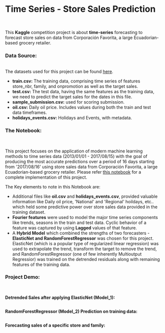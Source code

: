# <b>Time Series - Store Sales Prediction</b>
<br>

This <b>Kaggle</b> competition project is about <b>time-series</b> forecasting to forecast store sales on data from Corporación Favorita, a large Ecuadorian-based grocery retailer.


### <b>Data Source:</b>
<br>
The datasets used for this project can be found <a href="https://www.kaggle.com/competitions/store-sales-time-series-forecasting/data">here</a>.
<br>
<ul>
  <li><b>train.csv:</b> The training data, comprising time series of features store_nbr, family, and onpromotion as well as the target sales.</li>
  <li><b>test.csv:</b> The test data, having the same features as the training data, we need to predict the target sales for the dates in this file.</li>
  <li><b>sample_submission.csv:</b> used for scoring submission.</li>
  <li><b>oil.csv:</b> Daily oil price. Includes values during both the train and test data timeframes.</li>
  <li><b>holidays_events.csv:</b> Holidays and Events, with metadata.</li>
 </ul>
 

### <b>The Notebook:</b>
<br>

This project focuses on the application of modern machine learning methods to time series data (2013/01/01 - 2017/08/15) with the goal of producing the most accurate predictions over a period of 16 days starting from '2017/08/16' using store sales data from Corporación Favorita, a large Ecuadorian-based grocery retailer. Please refer <a href="https://github.com/J-R-1/J-R-1/blob/main/Kaggle%20project%20-%20Store%20Sales%20Prediction/time-series-store-sales-prediction.ipynb">this notebook</a> for a complete implementation of this project.
<br>

The Key elements to note in this Notebook are:
<br>

<ul>
  <li>Additional files like <b>oil.csv</b> and <b>holidays_events.csv</b>, provided valuable information like Daily oil price, 'National' and 'Regional' hoildays, etc.. which held some predictive power over store sales data provided in the training dataset.</li>
  <li><b>Fourier features</b> were used to model the major time series components like trends, seasons in the train and test data.  Cyclic behavior of a feature was captured by using <b>Lagged</b> values of that feature.</li>
  <li>A <b>Hybrid Model</b> which combined the strengths of two forecasters - <b>ElasticNet and RandomForestRegressor</b> was chosen for this project. ElasticNet (which is a popular type of regularized linear regression) was used to extrapolate the trend, transform the target to remove the trend, and RandomForestRegressor (one of few inherently Multioutput Regressior) was trained on the detrended residuals along with remaining features of the training data.</li> 
</ul>


### <b>Project Demo:</b>
<br>

<b>Detrended Sales after applying ElasticNet (Model_1):</b>
<br>

<img src="" />
<br>


<b>RandomForestRegressor (Model_2) Prediction on training data:</b>
<br>

<img src="" />


<b>Forecasting sales of a specific store and family:</b>
<br>

<img src="" />







